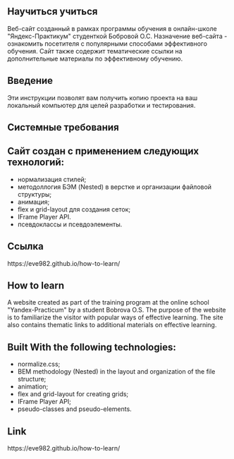 <h2>Научиться учиться</h2>

Веб-сайт созданный в рамках программы обучения в онлайн-школе "Яндекс-Практикум" студенткой Бобровой О.С.
Назначение веб-сайта - ознакомить посетителя с популярными способами эффективного обучения. Сайт также содержит тематические ссылки на дополнительные материалы по эффективному обучению.

<!-- *Read this in other languages:* [EN](https://github.com/MelnikovAleksei/how-to-learn/blob/master/README.EN.md) поменять ссылку на свою -->

<h2>Введение</h2>
Эти инструкции позволят вам получить копию проекта на ваш локальный компьютер для целей разработки и тестирования.

<h2>Системные требования</h2>

<h2>Сайт создан с применением следующих технологий:</h2>
<ul>
  <li>нормализация стилей;</li>
  <li>методоллогия БЭМ (Nested) в верстке и организации файловой структуры;</li>
  <li>анимация;</li>
  <li>flex и grid-layout для создания сеток;</li>
  <li>IFrame Player API.</li>
  <li>псевдоклассы и псевдоэлементы.</li>
</ul>

<h2>Ссылка</h2>
https://eve982.github.io/how-to-learn/


<h2>How to learn</h2>

A website created as part of the training program at the online school "Yandex-Practicum" by a student Bobrova O.S.
The purpose of the website is to familiarize the visitor with popular ways of effective learning. The site also contains thematic links to additional materials on effective learning.

<!-- <h2>Getting Started</h2>

These instructions will give you a copy of the project up and running on your local machine for development and testing purposes.

<h2>Prerequisites</h2> -->

<h2>Built With the following technologies:</h2>
<ul>
  <li>normalize.css;</li>
  <li>BEM methodology (Nested) in the layout and organization of the file structure;</li>
  <li>animation;</li>
  <li>flex and grid-layout for creating grids;</li>
  <li>IFrame Player API;</li>
  <li>pseudo-classes and pseudo-elements.</li>
  </ul>

<h2>Link</h2>
https://eve982.github.io/how-to-learn/
